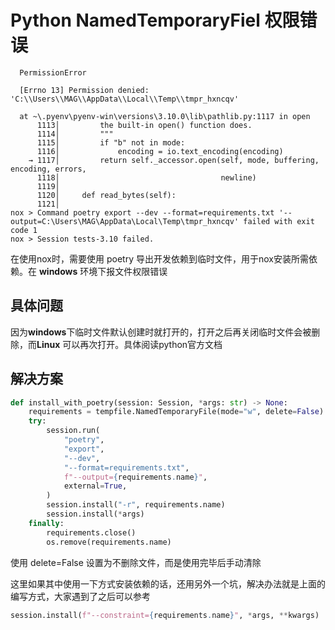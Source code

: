 # Python NamedTemporaryFiel 权限错误

```
  PermissionError

  [Errno 13] Permission denied: 'C:\\Users\\MAG\\AppData\\Local\\Temp\\tmpr_hxncqv'

  at ~\.pyenv\pyenv-win\versions\3.10.0\lib\pathlib.py:1117 in open
      1113│         the built-in open() function does.
      1114│         """
      1115│         if "b" not in mode:
      1116│             encoding = io.text_encoding(encoding)
    → 1117│         return self._accessor.open(self, mode, buffering, encoding, errors,
      1118│                                    newline)
      1119│
      1120│     def read_bytes(self):
      1121│
nox > Command poetry export --dev --format=requirements.txt '--output=C:\Users\MAG\AppData\Local\Temp\tmpr_hxncqv' failed with exit code 1
nox > Session tests-3.10 failed.
```

在使用nox时，需要使用 poetry 导出开发依赖到临时文件，用于nox安装所需依赖。在 **windows** 环境下报文件权限错误



## 具体问题

因为**windows**下临时文件默认创建时就打开的，打开之后再关闭临时文件会被删除，而**Linux** 可以再次打开。具体阅读python官方文档

## 解决方案

```python
def install_with_poetry(session: Session, *args: str) -> None:
    requirements = tempfile.NamedTemporaryFile(mode="w", delete=False)
    try:
        session.run(
            "poetry",
            "export",
            "--dev",
            "--format=requirements.txt",
            f"--output={requirements.name}",
            external=True,
        )
        session.install("-r", requirements.name)
        session.install(*args)
    finally:
        requirements.close()
        os.remove(requirements.name)
```

使用 delete=False 设置为不删除文件，而是使用完毕后手动清除



这里如果其中使用一下方式安装依赖的话，还用另外一个坑，解决办法就是上面的编写方式，大家遇到了之后可以参考

```python
session.install(f"--constraint={requirements.name}", *args, **kwargs)
```
